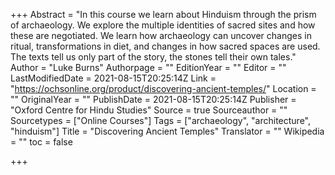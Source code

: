 +++
Abstract = "In this course we learn about Hinduism through the prism of archaeology. We explore the multiple identities of sacred sites and how these are negotiated. We learn how archaeology can uncover changes in ritual, transformations in diet, and changes in how sacred spaces are used. The texts tell us only part of the story, the stones tell their own tales."
Author = "Luke Burns"
Authorpage = ""
EditionYear = ""
Editor = ""
LastModifiedDate = 2021-08-15T20:25:14Z
Link = "https://ochsonline.org/product/discovering-ancient-temples/"
Location = ""
OriginalYear = ""
PublishDate = 2021-08-15T20:25:14Z
Publisher = "Oxford Centre for Hindu Studies"
Source = true
Sourceauthor = ""
Sourcetypes = ["Online Courses"]
Tags = ["archaeology", "architecture", "hinduism"]
Title = "Discovering Ancient Temples"
Translator = ""
Wikipedia = ""
toc = false

+++
